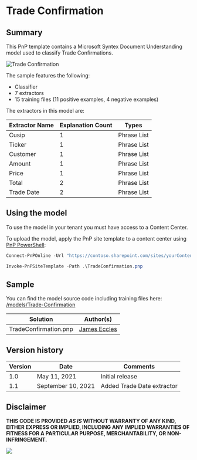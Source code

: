 # Trade Confirmation

## Summary

This PnP template contains a Microsoft Syntex Document Understanding model used to classify Trade Confirmations.

![Trade Confirmation](assets/training-file-example.png)

The sample features the following:

- Classifier
- 7 extractors
- 15 training files (11 positive examples, 4 negative examples)

The extractors in this model are:

Extractor Name|Explanation Count|Types
--------------|-----------------|-----------------
Cusip|1|Phrase List
Ticker|1|Phrase List
Customer|1|Phrase List
Amount|1|Phrase List
Price|1|Phrase List
Total|2|Phrase List
Trade Date|2|Phrase List

## Using the model

To use the model in your tenant you must have access to a Content Center.

To upload the model, apply the PnP site template to a content center using [PnP PowerShell](https://pnp.github.io/powershell/):

```powershell
Connect-PnPOnline -Url "https://contoso.sharepoint.com/sites/yourContentCenter"

Invoke-PnPSiteTemplate -Path .\TradeConfirmation.pnp
```

## Sample

You can find the model source code including training files here: [/models/Trade-Confirmation](https://github.com/pnp/syntex-samples/tree/main/models/Trade-Confirmation)

Solution|Author(s)
--------|---------
TradeConfirmation.pnp| [James Eccles](https://github.com/jameseccles)

## Version history

Version|Date|Comments
-------|----|--------
1.0|May 11, 2021 |Initial release
1.1|September 10, 2021 | Added Trade Date extractor

## Disclaimer

**THIS CODE IS PROVIDED *AS IS* WITHOUT WARRANTY OF ANY KIND, EITHER EXPRESS OR IMPLIED, INCLUDING ANY IMPLIED WARRANTIES OF FITNESS FOR A PARTICULAR PURPOSE, MERCHANTABILITY, OR NON-INFRINGEMENT.**

<img src="https://telemetry.sharepointpnp.com/syntex-samples/models/Trade-Confirmation" />
